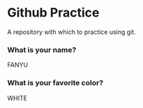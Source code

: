 # Github Practice

A repository with which to practice using git.

### What is your name?

FANYU


### What is your favorite color?

WHITE